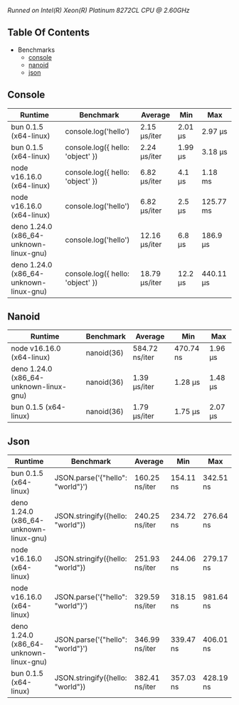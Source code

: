*Runned on Intel(R) Xeon(R) Platinum 8272CL CPU @ 2.60GHz*

## Table Of Contents

- Benchmarks
   - [console](#console)
   - [nanoid](#nanoid)
   - [json](#json)

## Console
| Runtime                                | Benchmark                        | Average       | Min     | Max       |
| -------------------------------------- | -------------------------------- | ------------- | ------- | --------- |
| bun 0.1.5 (x64-linux)                  | console.log('hello')             | 2.15 µs/iter  | 2.01 µs | 2.97 µs   |
| bun 0.1.5 (x64-linux)                  | console.log({ hello: 'object' }) | 2.24 µs/iter  | 1.99 µs | 3.18 µs   |
| node v16.16.0 (x64-linux)              | console.log({ hello: 'object' }) | 6.82 µs/iter  | 4.1 µs  | 1.18 ms   |
| node v16.16.0 (x64-linux)              | console.log('hello')             | 6.82 µs/iter  | 2.5 µs  | 125.77 ms |
| deno 1.24.0 (x86_64-unknown-linux-gnu) | console.log('hello')             | 12.16 µs/iter | 6.8 µs  | 186.9 µs  |
| deno 1.24.0 (x86_64-unknown-linux-gnu) | console.log({ hello: 'object' }) | 18.79 µs/iter | 12.2 µs | 440.11 µs |

## Nanoid
| Runtime                                | Benchmark  | Average        | Min       | Max     |
| -------------------------------------- | ---------- | -------------- | --------- | ------- |
| node v16.16.0 (x64-linux)              | nanoid(36) | 584.72 ns/iter | 470.74 ns | 1.96 µs |
| deno 1.24.0 (x86_64-unknown-linux-gnu) | nanoid(36) | 1.39 µs/iter   | 1.28 µs   | 1.48 µs |
| bun 0.1.5 (x64-linux)                  | nanoid(36) | 1.79 µs/iter   | 1.75 µs   | 2.07 µs |

## Json
| Runtime                                | Benchmark                        | Average        | Min       | Max       |
| -------------------------------------- | -------------------------------- | -------------- | --------- | --------- |
| bun 0.1.5 (x64-linux)                  | JSON.parse('{"hello": "world"}') | 160.25 ns/iter | 154.11 ns | 342.51 ns |
| deno 1.24.0 (x86_64-unknown-linux-gnu) | JSON.stringify({hello: "world"}) | 240.25 ns/iter | 234.72 ns | 276.64 ns |
| node v16.16.0 (x64-linux)              | JSON.stringify({hello: "world"}) | 251.93 ns/iter | 244.06 ns | 279.17 ns |
| node v16.16.0 (x64-linux)              | JSON.parse('{"hello": "world"}') | 329.59 ns/iter | 318.15 ns | 981.64 ns |
| deno 1.24.0 (x86_64-unknown-linux-gnu) | JSON.parse('{"hello": "world"}') | 346.99 ns/iter | 339.47 ns | 406.01 ns |
| bun 0.1.5 (x64-linux)                  | JSON.stringify({hello: "world"}) | 382.41 ns/iter | 357.03 ns | 428.19 ns |

